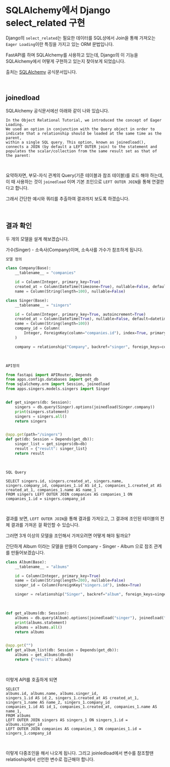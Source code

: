 # SQLAlchemy에서 Django select_related 구현

Django의 ```select_related```는 필요한 데이터를 SQL상에서 Join을 통해 가져오는 ```Eager Loading```이란 특징을 가지고 있는 ORM 문법입니다.

FastAPI를 하며 SQLAlchemy를 사용하고 있는데, Django의 이 기능을 SQLAlchemy에서 어떻게 구현하고 있는지 찾아보게 되었습니다.

출처는 [SQLAlchemy](https://docs-sqlalchemy.readthedocs.io/ko/latest/orm/loading_relationships.html) 공식문서입니다.

<br>

## joinedload

SQLAlchemy 공식문서에선 아래와 같이 나와 있습니다.

```
In the Object Relational Tutorial, we introduced the concept of Eager Loading. 
We used an option in conjunction with the Query object in order to indicate that a relationship should be loaded at the same time as the parent, 
within a single SQL query. This option, known as joinedload(), 
connects a JOIN (by default a LEFT OUTER join) to the statement and populates the scalar/collection from the same result set as that of the parent:
```

<br>

요약하자면, 부모-자식 관계의 Query(기준 테이블과 참조 테이블)를 로드 해야 하는데, 이 때 사용하는 것이 ```joinedload``` 이며 기본 조인으로  ```LEFT OUTER JOIN```을 통해 연결한다고 합니다. 

그래서 간단한 예시와 쿼리를 추출하여 결과까지 보도록 하겠습니다.

<br>

## 결과 확인

두 개의 모델을 설계 해보겠습니다.

가수(Singer) - 소속사(Company)이며, 소속사를 가수가 참조하게 됩니다.

```python
모델 정의

class Company(Base):
    __tablename__ = "companies"

    id = Column(Integer, primary_key=True)
    created_at = Column(DateTime(timezone=True), nullable=False, default=datetime.now())
    name = Column(String(length=100), nullable=False)

class Singer(Base):
    __tablename__ = "singers"

    id = Column(Integer, primary_key=True, autoincrement=True)
    created_at = Column(DateTime(True), nullable=False, default=datetime.now())
    name = Column(String(length=100))
    company_id = Column(
        Integer, ForeignKey(column="companies.id"), index=True, primary_key=True
    )

    company = relationship("Company", backref="singer", foreign_keys=company_id)
```

<br>

```python
API정의

from fastapi import APIRouter, Depends
from apps.configs.databases import get_db
from sqlalchemy.orm import Session, joinedload
from apps.singers.models.singers import Singer


def get_singers(db: Session):
    singers = db.query(Singer).options(joinedload(Singer.company))
    print(singers.statement)
    singers = singers.all()
    return singers


@app.get(path="/singers")
def get(db: Session = Depends(get_db)):
    singer_list = get_singers(db=db)
    result = {"result": singer_list}
    return result
```

<br>

```shell
SQL Query

SELECT singers.id, singers.created_at, singers.name, singers.company_id, companies_1.id AS id_1, companies_1.created_at AS created_at_1, companies_1.name AS name_1 
FROM singers LEFT OUTER JOIN companies AS companies_1 ON companies_1.id = singers.company_id
```

<br>

결과를 보면, ```LEFT OUTER JOIN```을 통해 결과를 가져오고, 그 결과에 조인된 테이블의 전체 결과를 가져온 걸 확인할 수 있습니다.

그러면 3개 이상의 모델을 조인해서 가져오려면 어떻게 해야 될까요?  

간단하게 Album 이라는 모델을 만들어 Company - Singer - Album 으로 참조 관계를 만들어보겠습니다.

```python
class Album(Base):
    __tablename__ = "albums"

    id = Column(Integer, primary_key=True)
    name = Column(String(length=200), nullable=False)
    singer_id = Column(ForeignKey("singers.id"), index=True)

    singer = relationship("Singer", backref="album", foreign_keys=singer_id)
```

<br>

```python
def get_albums(db: Session):
    albums = db.query(Album).options(joinedload("singer"), joinedload("singer.company"))
    print(albums.statement)
    albums = albums.all()
    return albums


@app.get("")
def get_album_list(db: Session = Depends(get_db)):
    albums = get_albums(db=db)
    return {"result": albums}
```

<br>

이렇게 API를 호출하게 되면

```
SELECT 
albums.id, albums.name, albums.singer_id, 
singers_1.id AS id_2, singers_1.created_at AS created_at_1, singers_1.name AS name_2, singers_1.company_id 
companies_1.id AS id_1, companies_1.created_at, companies_1.name AS name_1, 
FROM albums 
LEFT OUTER JOIN singers AS singers_1 ON singers_1.id = albums.singer_id 
LEFT OUTER JOIN companies AS companies_1 ON companies_1.id = singers_1.company_id
```

<br>

이렇게 다중조인을 해서 나오게 됩니다. 그리고 joinledload에서 변수를 참조할땐 relatioship에서 선언한 변수로 접근해야 합니다.
